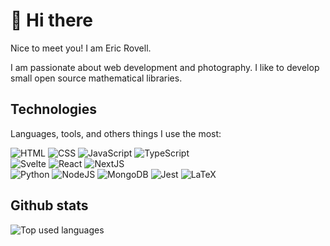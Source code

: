 # 👋 Hi there

Nice to meet you! I am Eric Rovell.

I am passionate about web development and photography. I like to develop small open source mathematical libraries.

## Technologies

Languages, tools, and others things I use the most:

<div>
	<img alt="HTML" src="https://img.shields.io/badge/html5-%23E34F26.svg?style=for-the-badge&logo=html5&logoColor=white" />
	<img alt="CSS" src="https://img.shields.io/badge/css3-%231572B6.svg?style=for-the-badge&logo=css3&logoColor=white" />
	<img alt="JavaScript" src="https://img.shields.io/badge/javascript-%23323330.svg?style=for-the-badge&logo=javascript&logoColor=%23F7DF1E" />
	<img alt="TypeScript" src="https://img.shields.io/badge/typescript-%23007ACC.svg?style=for-the-badge&logo=typescript&logoColor=white" />
</div>

<div>
	<img alt="Svelte" src="https://img.shields.io/badge/svelte-%23f1413d.svg?style=for-the-badge&logo=svelte&logoColor=white" />
	<img alt="React" src="https://img.shields.io/badge/react-%2320232a.svg?style=for-the-badge&logo=react&logoColor=%2361DAFB" />
	<img alt="NextJS" src="https://img.shields.io/badge/Next-black?style=for-the-badge&logo=next.js&logoColor=white" />
</div>

<div>
	<img alt="Python" src="https://img.shields.io/badge/python-3670A0?style=for-the-badge&logo=python&logoColor=ffdd54" />
	<img alt="NodeJS" src="https://img.shields.io/badge/node.js-6DA55F?style=for-the-badge&logo=node.js&logoColor=white" />
	<img alt="MongoDB" src="https://img.shields.io/badge/MongoDB-%234ea94b.svg?style=for-the-badge&logo=mongodb&logoColor=white" />
	<img alt="Jest" src="https://img.shields.io/badge/-jest-%23C21325?style=for-the-badge&logo=jest&logoColor=white" />
	<img alt="LaTeX" src="https://img.shields.io/badge/latex-%23008080.svg?style=for-the-badge&logo=latex&logoColor=white" />
</div>

## Github stats

<div>
	<img alt="Top used languages" src="https://github-readme-stats.vercel.app/api/top-langs/?username=ericrovell&layout=compact&theme=tokyonight" />
</div>